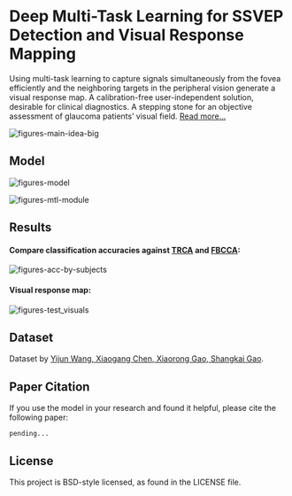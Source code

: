 # Deep Multi-Task Learning for SSVEP Detection and Visual Response Mapping

Using multi-task learning to capture signals simultaneously from the fovea efficiently and the neighboring targets in the peripheral vision generate a visual response map. A calibration-free user-independent solution, desirable for clinical diagnostics. A stepping stone for an objective assessment of glaucoma patients’ visual field. [Read more...](https://jinglescode.github.io/ssvep-multi-task-learning/)

![figures-main-idea-big](https://user-images.githubusercontent.com/1694368/91680983-9caa4580-eb7f-11ea-8bfd-50e0705c141d.jpg)

## Model

![figures-model](https://user-images.githubusercontent.com/1694368/91679200-2ce58c00-eb7a-11ea-82a3-1df6ef6aee24.png)

![figures-mtl-module](https://user-images.githubusercontent.com/1694368/91679765-cb262180-eb7b-11ea-9417-64af2d3f0292.png)

## Results

#### Compare classification accuracies against [TRCA](https://www.sciencedirect.com/science/article/pii/S105381191200852X) and [FBCCA](https://iopscience.iop.org/article/10.1088/1741-2560/12/4/046008/meta):

![figures-acc-by-subjects](https://user-images.githubusercontent.com/1694368/91679299-7f26ad00-eb7a-11ea-8d39-90b8ce9cee09.png)

#### Visual response map:

![figures-test_visuals](https://user-images.githubusercontent.com/1694368/91679148-10495400-eb7a-11ea-8f77-27a133203dd0.png)

## Dataset

Dataset by [Yijun Wang, Xiaogang Chen, Xiaorong Gao, Shangkai Gao](https://ieeexplore.ieee.org/document/7740878).

## Paper Citation

If you use the model in your research and found it helpful, please cite the following paper:

```
pending...
```

## License

This project is BSD-style licensed, as found in the LICENSE file.

